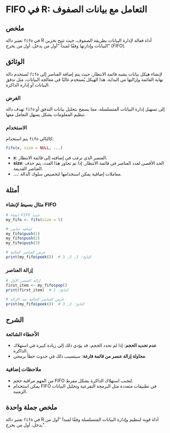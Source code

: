 <!--
Meta Description: # FIFO في R: التعامل مع بيانات الصفوف ## ملخص تعتبر دالة `fifo` في R أداة فعالة لإدارة البيانات بطريقة الصفوف، حيث تتيح تخزين البيانات وإدارتها وفقًا ...
Meta Keywords: fifo, البيانات, my_fifo, العناصر, دالة
-->

# FIFO في R: التعامل مع بيانات الصفوف

## ملخص
تعتبر دالة `fifo` في R أداة فعالة لإدارة البيانات بطريقة الصفوف، حيث تتيح تخزين البيانات وإدارتها وفقًا لمبدأ "أول من يدخل، أول من يخرج" (FIFO).

## الوثائق
تُستخدم دالة `fifo` لإنشاء هيكل بيانات يشبه قائمة الانتظار، حيث يتم إضافة العناصر إلى نهاية القائمة وإزالتها من البداية. هذا الهيكل يُستخدم غالبًا في معالجة البيانات، مثل تدفق البيانات أو إدارة الذاكرة.

### الغرض
تهدف دالة `fifo` إلى تسهيل إدارة البيانات المتسلسلة، مما يسمح بتحليل بيانات التدفق أو تنظيم المعلومات بشكل يسهل التعامل معها.

### الاستخدام
يتم استخدام `fifo` كالتالي:

```R
fifo(x, size = NULL, ...)
```

- **x**: العنصر الذي ترغب في إضافته إلى قائمة الانتظار.
- **size**: الحد الأقصى لعدد العناصر في قائمة الانتظار. إذا تم تجاوز هذا العدد، يتم حذف العناصر القديمة.
- **...**: معاملات إضافية يمكن استخدامها لتخصيص سلوك الدالة.

## أمثلة
### مثال بسيط لإنشاء FIFO
```R
# إنشاء FIFO جديد
my_fifo <- fifo(size = 5)

# إضافة عناصر
my_fifo$push(1)
my_fifo$push(2)
my_fifo$push(3)

# عرض العناصر الحالية
print(my_fifo$peek())  # الناتج: 1, 2, 3
```

### إزالة العناصر
```R
# إزالة العنصر الأول
first_item <- my_fifo$pop()
print(first_item)  # الناتج: 1

# عرض العناصر الحالية بعد الإزالة
print(my_fifo$peek())  # الناتج: 2, 3
```

## الشرح
### الأخطاء الشائعة
- **عدم تحديد الحجم**: إذا لم تحدد الحجم، قد يؤدي ذلك إلى زيادة كبيرة في استهلاك الذاكرة.
- **محاولة إزالة عنصر من قائمة فارغة**: سيتسبب ذلك في حدوث خطأ برمجي.

### ملاحظات إضافية
- من المهم مراقبة حجم FIFO لتجنب استهلاك الذاكرة بشكل مفرط.
- يمكن استخدام FIFO في تطبيقات متعددة مثل البرمجة التفرعية وتحليل البيانات الزمنية.

## ملخص جملة واحدة
تعتبر دالة `fifo` في R أداة قوية لتنظيم وإدارة البيانات المتسلسلة وفقًا لمبدأ "أول من يدخل، أول من يخرج".